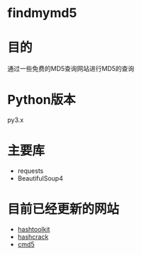 # findmymd5

# 目的
通过一些免费的MD5查询网站进行MD5的查询

# Python版本
py3.x

# 主要库
* requests
* BeautifulSoup4

# 目前已经更新的网站
* [hashtoolkit](http://hashtoolkit.com)
* [hashcrack](http://hashcrack.com)
* [cmd5](http://www.cmd5.org)
